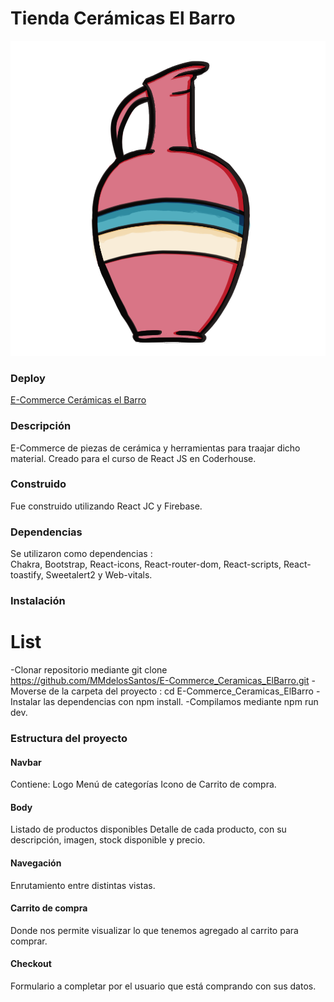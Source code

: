 # Tienda Cerámicas El Barro

![image](./public/Logo_color.png)

### Deploy
[E-Commerce Cerámicas el Barro]()

### Descripción
E-Commerce de piezas de cerámica y herramientas para traajar dicho material. Creado para el curso de React  JS en Coderhouse.

### Construido
Fue construido utilizando React JC y Firebase.

### Dependencias
Se utilizaron como dependencias :  
Chakra, Bootstrap, React-icons, React-router-dom, React-scripts, React-toastify, Sweetalert2 y Web-vitals.

### Instalación
# List 
-Clonar repositorio  mediante git clone  https://github.com/MMdelosSantos/E-Commerce_Ceramicas_ElBarro.git
-Moverse de la carpeta del proyecto : cd E-Commerce_Ceramicas_ElBarro
-Instalar las dependencias con npm install.
-Compilamos mediante npm run dev.

### Estructura del proyecto 
#### Navbar 
Contiene:
Logo
Menú de categorías 
Icono de Carrito de compra.

#### Body
Listado de productos disponibles
Detalle de cada producto, con su descripción, imagen, stock disponible y precio.

#### Navegación
Enrutamiento entre distintas vistas.

#### Carrito de compra
Donde nos permite visualizar lo que tenemos agregado al carrito para comprar.

#### Checkout
Formulario a completar por el usuario que está comprando con sus datos.



